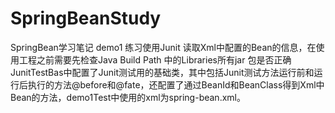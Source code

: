# SpringBeanStudy
SpringBean学习笔记
demo1 练习使用Junit 读取Xml中配置的Bean的信息，在使用工程之前需要先检查Java Build Path 中的Libraries所有jar 包是否正确
JunitTestBas中配置了Junit测试用的基础类，其中包括Junit测试方法运行前和运行后执行的方法@before和@fate，还配置了通过BeanId和BeanClass得到Xml中Bean的方法，demo1Test中使用的xml为spring-bean.xml。
